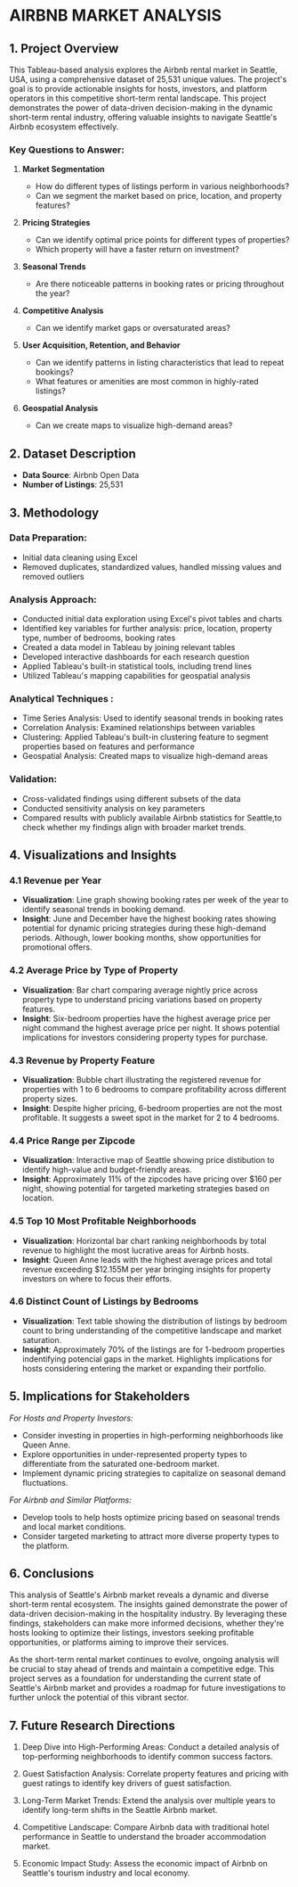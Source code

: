
# AIRBNB MARKET ANALYSIS

## 1. Project Overview

This Tableau-based analysis explores the Airbnb rental market in Seattle, USA, using a comprehensive dataset of 25,531 unique values. The project's goal is to provide actionable insights for hosts, investors, and platform operators in this competitive short-term rental landscape.
This project demonstrates the power of data-driven decision-making in the dynamic short-term rental industry, offering valuable insights to navigate Seattle's Airbnb ecosystem effectively.

### Key Questions to Answer:

1. **Market Segmentation**
   - How do different types of listings perform in various neighborhoods?
   - Can we segment the market based on price, location, and property features?

2. **Pricing Strategies**
   - Can we identify optimal price points for different types of properties?
   - Which property will have a faster return on investment?

3. **Seasonal Trends**
   - Are there noticeable patterns in booking rates or pricing throughout the year?

4. **Competitive Analysis**
   - Can we identify market gaps or oversaturated areas?

5. **User Acquisition, Retention, and Behavior**
   - Can we identify patterns in listing characteristics that lead to repeat bookings?
   - What features or amenities are most common in highly-rated listings?

6. **Geospatial Analysis**
   - Can we create maps to visualize high-demand areas?

## 2. Dataset Description

- **Data Source**: Airbnb Open Data
- **Number of Listings**: 25,531

## 3. Methodology

### Data Preparation:
- Initial data cleaning using Excel
- Removed duplicates, standardized values, handled missing values and removed outliers 

### Analysis Approach:
- Conducted initial data exploration using Excel's pivot tables and charts
- Identified key variables for further analysis: price, location, property type, number of bedrooms, booking rates
- Created a data model in Tableau by joining relevant tables
- Developed interactive dashboards for each research question
- Applied Tableau's built-in statistical tools, including trend lines
- Utilized Tableau's mapping capabilities for geospatial analysis

### Analytical Techniques :
- Time Series Analysis: Used to identify seasonal trends in booking rates
- Correlation Analysis: Examined relationships between variables
- Clustering: Applied Tableau's built-in clustering feature to segment properties based on features and performance
- Geospatial Analysis: Created maps to visualize high-demand areas

### Validation:
- Cross-validated findings using different subsets of the data
- Conducted sensitivity analysis on key parameters
- Compared results with publicly available Airbnb statistics for Seattle,to check whether my findings align with broader market trends.

## 4. Visualizations and Insights

### 4.1 Revenue per Year
- **Visualization**: Line graph showing booking rates per week of the year to identify seasonal trends in booking demand.
- **Insight**: June and December have the highest booking rates showing potential for dynamic pricing strategies during these high-demand periods. Although, lower booking months, show opportunities for promotional offers.

### 4.2 Average Price by Type of Property
- **Visualization**: Bar chart comparing average nightly price across property type to understand pricing variations based on property features.
- **Insight**: Six-bedroom properties have the highest average price per night command the highest average price per night. It shows potential implications for investors considering property types for purchase.

### 4.3 Revenue by Property Feature
- **Visualization**: Bubble chart illustrating the registered revenue for properties with 1 to 6 bedrooms to compare profitability across different property sizes.
- **Insight**: Despite higher pricing, 6-bedroom properties are not the most profitable. It suggests a sweet spot in the market for 2 to 4 bedrooms.

### 4.4 Price Range per Zipcode
- **Visualization**: Interactive map of Seattle showing price distibution to identify high-value and budget-friendly areas.
- **Insight**: Approximately 11% of the zipcodes have pricing over $160 per night, showing potential for targeted marketing strategies based on location.

### 4.5 Top 10 Most Profitable Neighborhoods
- **Visualization**: Horizontal bar chart ranking neighborhoods by total revenue to highlight the most lucrative areas for Airbnb hosts.
- **Insight**: Queen Anne leads with the highest average prices and total revenue exceeding $12.155M per year bringing insights for property investors on where to focus their efforts.

### 4.6 Distinct Count of Listings by Bedrooms
- **Visualization**: Text table showing the distribution of listings by bedroom count to bring understanding of the competitive landscape and market saturation.
- **Insight**: Approximately 70% of the listings are for 1-bedroom properties indentifying potencial gaps in the market. Highlights implications for hosts considering entering the market or expanding their portfolio.

## 5. Implications for Stakeholders

*For Hosts and Property Investors:*
- Consider investing in properties in high-performing neighborhoods like Queen Anne.
- Explore opportunities in under-represented property types to differentiate from the saturated one-bedroom market.
- Implement dynamic pricing strategies to capitalize on seasonal demand fluctuations.

*For Airbnb and Similar Platforms:*
- Develop tools to help hosts optimize pricing based on seasonal trends and local market conditions.
- Consider targeted marketing to attract more diverse property types to the platform.

## 6. Conclusions
This analysis of Seattle's Airbnb market reveals a dynamic and diverse short-term rental ecosystem. The insights gained demonstrate the power of data-driven decision-making in the hospitality industry. By leveraging these findings, stakeholders can make more informed decisions, whether they're hosts looking to optimize their listings, investors seeking profitable opportunities, or platforms aiming to improve their services.

As the short-term rental market continues to evolve, ongoing analysis will be crucial to stay ahead of trends and maintain a competitive edge. This project serves as a foundation for understanding the current state of Seattle's Airbnb market and provides a roadmap for future investigations to further unlock the potential of this vibrant sector.

## 7. Future Research Directions

1. Deep Dive into High-Performing Areas: Conduct a detailed analysis of top-performing neighborhoods to identify common success factors.

2. Guest Satisfaction Analysis: Correlate property features and pricing with guest ratings to identify key drivers of guest satisfaction.

3. Long-Term Market Trends: Extend the analysis over multiple years to identify long-term shifts in the Seattle Airbnb market.

4. Competitive Landscape: Compare Airbnb data with traditional hotel performance in Seattle to understand the broader accommodation market.

5. Economic Impact Study: Assess the economic impact of Airbnb on Seattle's tourism industry and local economy.
